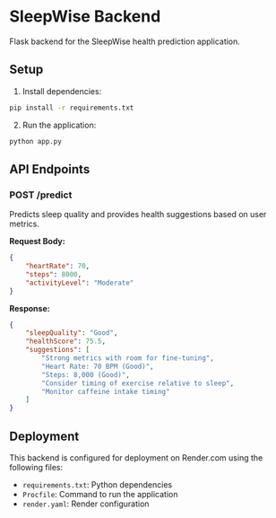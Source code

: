 # SleepWise Backend

Flask backend for the SleepWise health prediction application.

## Setup

1. Install dependencies:
```bash
pip install -r requirements.txt
```

2. Run the application:
```bash
python app.py
```

## API Endpoints

### POST /predict
Predicts sleep quality and provides health suggestions based on user metrics.

**Request Body:**
```json
{
    "heartRate": 70,
    "steps": 8000,
    "activityLevel": "Moderate"
}
```

**Response:**
```json
{
    "sleepQuality": "Good",
    "healthScore": 75.5,
    "suggestions": [
        "Strong metrics with room for fine-tuning",
        "Heart Rate: 70 BPM (Good)",
        "Steps: 8,000 (Good)",
        "Consider timing of exercise relative to sleep",
        "Monitor caffeine intake timing"
    ]
}
```

## Deployment

This backend is configured for deployment on Render.com using the following files:
- `requirements.txt`: Python dependencies
- `Procfile`: Command to run the application
- `render.yaml`: Render configuration
